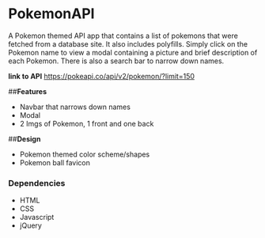 # __PokemonAPI__

A Pokemon themed API app that contains a list of pokemons that were fetched from a database site.  It also includes polyfills.
Simply click on the Pokemon name to view a modal containing a picture and brief description of each Pokemon.  There is also a search bar to narrow down names.  

__link to API__ https://pokeapi.co/api/v2/pokemon/?limit=150

##__Features__
 * Navbar that narrows down names
 * Modal 
 * 2 Imgs of Pokemon, 1 front and one back

##__Design__
  * Pokemon themed color scheme/shapes
  * Pokemon ball favicon

### __Dependencies__
* HTML
* CSS
* Javascript
* jQuery
